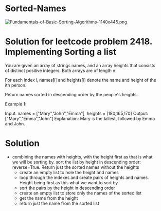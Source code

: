 # Sorted-Names


![Fundamentals-of-Basic-Sorting-Algorithms-1140x445.png](https://www.nilebits.com/wp-content/uploads/2024/05/Fundamentals-of-Basic-Sorting-Algorithms-1140x445.png)
# Solution for leetcode  problem 2418. Implementing Sorting a list

You are given an array of strings names, and an array heights that consists of distinct positive integers. Both arrays are of length n.

For each index i, names[i] and heights[i] denote the name and height of the ith person.

Return names sorted in descending order by the people's heights.

Example 1:

Input: names = ["Mary","John","Emma"], heights = [180,165,170]
Output: ["Mary","Emma","John"]
Explanation: Mary is the tallest, followed by Emma and John.

# Solution 
 * combining the names with heights, with the height first as that is  what we will be 
        sorting by. sort the list by height in descending order: reverse=True. Return just the 
        sorted names without the heights
   - create an empty list to hole the height and names
   - loop through the indexes and create pairs of heights and names. Height being first as this what we want to sort by
   - sort the pairs by the height in descending order
   - create an empty list to store only the names of the sorted list
   - get the name from the height
   - return just the name from the sorted list
